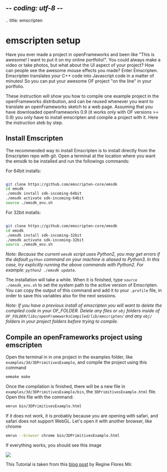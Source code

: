 ## -*- coding: utf-8 -*-
.. title: emscripten

emscripten setup
===========

Have you ever made a project in openFrameworks and been like "This is awesome! I want to put it on my online portfolio!". You could always make a video or take photos, but what about the UI aspect of your project? How can people see the awesome mouse effects you made? Enter Emscripten. Emscripten translates your C++ code into Javascript code in a matter of minutes! So you can put your awesome OF project "on the line" in your portfolio.

These instruction will show you how to compile one example project in the openFrameworks distribution, and can be reused whenever you want to translate an openFrameworks sketch to a web page. Assuming that you have downloaded openFrameworks 0.9 (it works only with OF versions >= 0.9) you only have to install emscripten and compile a project with it. Here the instruction steb by step.

Install Emscripten
------------------

The recommended way to install Emscripten is to install directly from the Emscripten repo with git. 
Open a terminal at the location where you want the emsdk to be installed and run the followings commands:

For 64bit installs: 
```bash

git clone https://github.com/emscripten-core/emsdk
cd emsdk
./emsdk install sdk-incoming-64bit
./emsdk activate sdk-incoming-64bit
source ./emsdk_env.sh
```

For 32bit installs: 
```bash

git clone https://github.com/emscripten-core/emsdk
cd emsdk
./emsdk install sdk-incoming-32bit
./emsdk activate sdk-incoming-32bit
source ./emsdk_env.sh
```

_Note: Because the current `emsdk` script uses Python2, you may get errors if the default `python` command on your machine is aliased to Python3. In this case, try explicitly running the above commands with Python2. For example: `python2 ./emsdk update`._

The installation will take a while. When it is finished, type `source ./emsdk_env.sh` to set the system path to the active version of Emscripten. You can copy the output of this command and add it to your `.profile` file, in order to save this variables also for the next sessions.

_Note: If you have a previous install of emscripten you will want to delete the compiled code in your OF_FOLDER. Delete any files or `obj` folders inside of `OF_FOLDER/libs/openFrameworksCompiled/lib/emscripten/` and any `obj/` folders in your project folders before trying to compile._

Compile an openFrameworks project using emscripten
--------------------------------------

Open the terminal in in one project in the examples folder, like `examples/3d/3DPrimitivesExample`, and compile the project using this command

```bash
emmake make
```

Once the compilation is finished, there will be a new file in `examples/3d/3DPrimitivesExample/bin`, the `3DPrimitivesExample.html` file. Open this file with the command:

```bash
emrun bin/3DPrimitivesExample.html
```

If it does not work, it is probably because you are opening with safari, and safari does not support WebGL. Let's open it with another browser, like chrome

```bash
emrun --browser chrome bin/3DPrimitivesExample.html
```
If everything works, you should see this image

![](3dprimitives.png)

This Tutorial is taken from this [blog post](http://www.reginafloresmir.com/blog/2015/5/14/openframeworks-on-the-line) by Regine Flores Mir.

